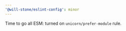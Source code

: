 ```yaml
---
'@will-stone/eslint-config': minor
---
```


Time to go all ESM: turned on `unicorn/prefer-module` rule.
